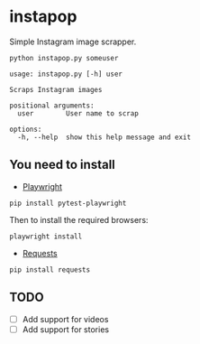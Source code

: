 # instapop

Simple Instagram image scrapper.

```
python instapop.py someuser
```

```
usage: instapop.py [-h] user

Scraps Instagram images

positional arguments:
  user        User name to scrap

options:
  -h, --help  show this help message and exit
```

## You need to install

-   [Playwright](https://playwright.dev/python/docs/intro)

```
pip install pytest-playwright
```

Then to install the required browsers:

```
playwright install
```

-   [Requests](https://pypi.org/project/requests/)

```
pip install requests
```

## TODO

-   [ ] Add support for videos
-   [ ] Add support for stories
